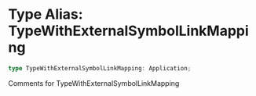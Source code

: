 # Type Alias: TypeWithExternalSymbolLinkMapping

```ts
type TypeWithExternalSymbolLinkMapping: Application;
```

Comments for TypeWithExternalSymbolLinkMapping
